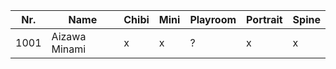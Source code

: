 | Nr.  | Name          | Chibi | Mini | Playroom | Portrait | Spine |
| ---- | ------------- | ----- | ---- | -------- | -------- | ----- |
| 1001 | Aizawa Minami | x     | x    | ?        | x        | x     |
